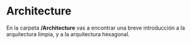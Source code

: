 # Architecture

<!-- TODO! add link -->
En la carpeta **/Architecture** vas a encontrar una breve introducción a la arquitectura limpia, y a la arquitectura hexagonal.
